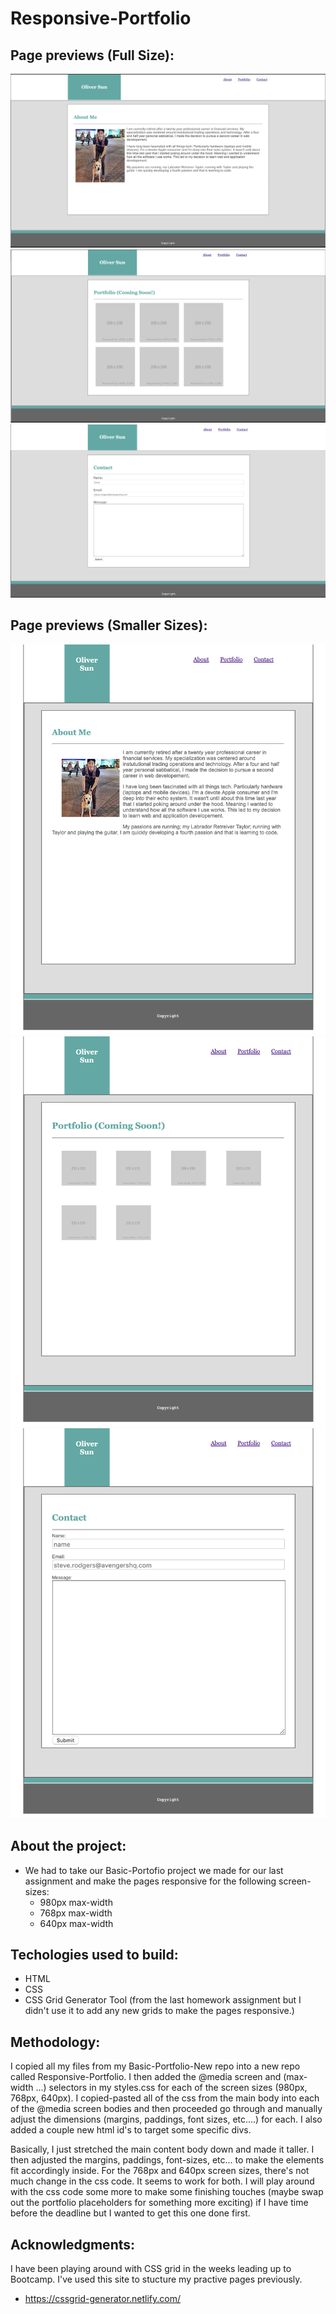 # Responsive-Portfolio

## Page previews (Full Size): 
![](images/screen-shot-1.png)
![](images/screen-shot-2.png)
![](images/screen-shot-3.png)

## Page previews (Smaller Sizes): 
![](images/screen-shot-respsonsive1.png)
![](images/screen-shot-respsonsive2.png)
![](images/screen-shot-respsonsive3.png)

## About the project:
  * We had to take our Basic-Portofio project we made for our last assignment and make the pages responsive for the following screen-sizes:
    * 980px max-width
    * 768px max-width
    * 640px max-width

## Techologies used to build:
  * HTML
  * CSS
  * CSS Grid Generator Tool (from the last homework assignment but I didn't use it to add any new grids to make the pages responsive.)

## Methodology:
  I copied all my files from my Basic-Portfolio-New repo into a new repo called Responsive-Portfolio. I then added the @media screen and (max-width ...) selectors in my styles.css for each of the screen sizes (980px, 768px, 640px). I copied-pasted all of the css from the main body into each of the @media screen bodies and then proceeded go through and manually adjust the dimensions (margins, paddings, font sizes, etc....) for each. I also added a couple new html id's to target some specific divs.

  Basically, I just stretched the main content body down and made it taller. I then adjusted the margins, paddings, font-sizes, etc... to make the elements fit accordingly inside. For the 768px and 640px screen sizes, there's not much change in the css code. It seems to work for both. I will play around with the css code some more to make some finishing touches (maybe swap out the portfolio placeholders for something more exciting) if I have time before the deadline but I wanted to get this one done first.

## Acknowledgments:
  I have been playing around with CSS grid in the weeks leading up to Bootcamp. I've used this site to stucture my practive pages previously.
  * https://cssgrid-generator.netlify.com/